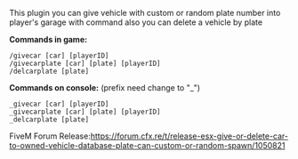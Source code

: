 This plugin you can give vehicle with custom or random plate number into player's garage with command
also you can delete a vehicle by plate

**Commands in game:**
```
/givecar [car] [playerID]
/givecarplate [car] [plate] [playerID]
/delcarplate [plate]
```

**Commands on console:** (prefix need change to "_")
```
_givecar [car] [playerID]
_givecarplate [car] [plate] [playerID]
_delcarplate [plate]
```

FiveM Forum Release:https://forum.cfx.re/t/release-esx-give-or-delete-car-to-owned-vehicle-database-plate-can-custom-or-random-spawn/1050821
